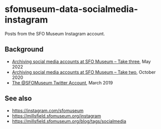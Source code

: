 # sfomuseum-data-socialmedia-instagram

Posts from the SFO Museum Instagram account.

## Background

* [Archiving social media accounts at SFO Museum – Take three](https://millsfield.sfomuseum.org/blog/2022/05/04/socialmedia/), May 2022
* [Archiving social media accounts at SFO Museum – Take two](https://millsfield.sfomuseum.org/blog/2020/10/28/socialmedia/), October 2020
* [The @SFOMuseum Twitter Account](https://millsfield.sfomuseum.org/blog/2019/03/06/twitter/), March 2019

## See also

* https://instagram.com/sfomuseum
* https://millsfield.sfomuseum.org/instagram
* https://millsfield.sfomuseum.org/blog/tags/socialmedia